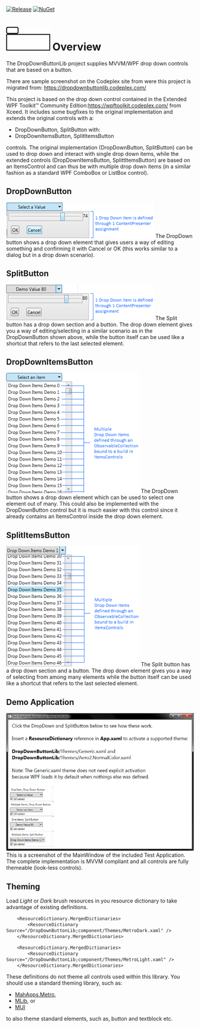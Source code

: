 [![Release](https://img.shields.io/github/release/Dirkster99/DropDownButtonLib.svg)](https://github.com/Dirkster99/DropDownButtonLib/releases/latest)
[![NuGet](https://img.shields.io/nuget/dt/Dirkster.DropDownButtonLib.svg)](http://nuget.org/packages/Dirkster.DropDownButtonLib)
<h1><img src="https://github.com/Dirkster99/Docu/blob/master/DropDownButtonLib/DropDownButtonLibLogo.png" height="64"/>&nbsp;Overview</h1>
The DropDownButtonLib project supplies MVVM/WPF drop down controls that are based on a button. 

There are sample screenshot on the Codeplex site from were this project is migrated from:
https://dropdownbuttonlib.codeplex.com/

This project is based on the drop down control contained in the
Extended WPF Toolkit™ Community Edition:https://wpftoolkit.codeplex.com/ from Xceed.
It includes some bugfixes to the original implementation and extends the original controls with a:

- DropDownButton, SplitButton
with:
- DropDownItemsButton, SplitItemsButton

controls. The original implementation (DropDownButton, SplitButton) can be used to drop down and interact with single drop down items, while the extended controls (DropDownItemsButton, SplittItemsButton) are based on an ItemsControl and can thus be with multiple drop down items (in a similar fashion as a standard WPF ComboBox or ListBox control).

## DropDownButton
<img src="https://github.com/Dirkster99/Docu/blob/master/DropDownButtonLib/DropDownButton.png"/>
The DropDown button shows a drop down element that gives users a way of editing something and confirming it with Cancel or OK (this works similar to a dialog but in a drop down scenario).

## SplitButton
<img src="https://github.com/Dirkster99/Docu/blob/master/DropDownButtonLib/SplitButton.png"/>
The Split button has a drop down section and a button.
The drop down element gives you a way of editing/selecting in a similar scenario as in the DropDownButton shown above, while the button itself can be used like a shortcut that refers to the last selected element.

## DropDownItemsButton
<img src="https://github.com/Dirkster99/Docu/blob/master/DropDownButtonLib/DropDownItemsButton.png"/>
The DropDown button shows a drop down element which can be used to select one element out of many. This could also be implemented with the DropDownButton control but it is much easier with this control since it already contains an ItemsControl inside the drop down element.

## SplitItemsButton
<img src="https://github.com/Dirkster99/Docu/blob/master/DropDownButtonLib/SplitItemsButton.png"/>
The Split button has a drop down section and a button.
The drop down element gives you a way of selecting from among many elements while the button itself can be used like a shortcut that refers to the last selected element.

## Demo Application
<img src="https://github.com/Dirkster99/Docu/blob/master/DropDownButtonLib/MainTestWindow.png"/>
This is a screenshot of the MainWindow of the included Test Application. The complete implementation is MVVM compliant and all controls are fully themeable (look-less controls).

## Theming

Load *Light* or *Dark* brush resources in you resource dictionary to take advantage of existing definitions.

```XAML
    <ResourceDictionary.MergedDictionaries>
        <ResourceDictionary Source="/DropDownButtonLib;component/Themes/MetroDark.xaml" />
    </ResourceDictionary.MergedDictionaries>
```

```XAML
    <ResourceDictionary.MergedDictionaries>
        <ResourceDictionary Source="/DropDownButtonLib;component/Themes/MetroLight.xaml" />
    </ResourceDictionary.MergedDictionaries>
```

These definitions do not theme all controls used within this library. You should use a standard theming library, such as:
- [MahApps.Metro](https://github.com/MahApps/MahApps.Metro),
- [MLib](https://github.com/Dirkster99/MLib), or
- [MUI](https://github.com/firstfloorsoftware/mui)

to also theme standard elements, such as, button and textblock etc.

